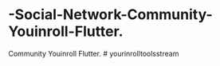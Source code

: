 # -Social-Network-Community-Youinroll-Flutter.
Community Youinroll Flutter.
#   y o u r i n r o l l t o o l s s t r e a m  
 